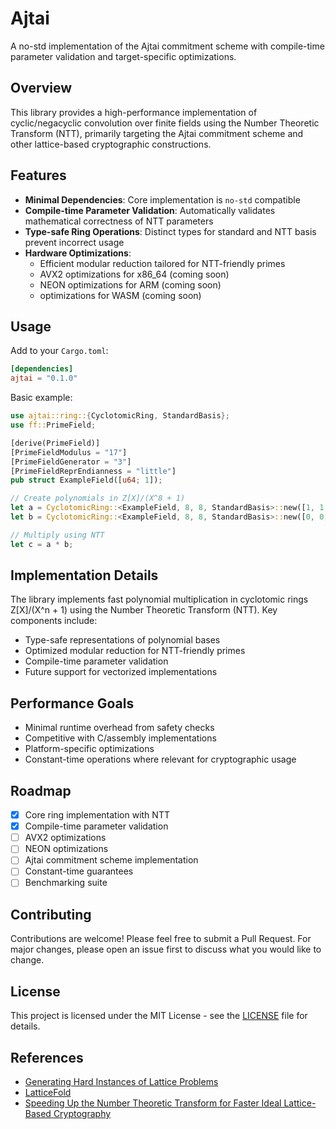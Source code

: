 # Ajtai

A no-std implementation of the Ajtai commitment scheme with compile-time parameter validation and target-specific optimizations.

## Overview

This library provides a high-performance implementation of cyclic/negacyclic convolution over finite fields using the Number Theoretic Transform (NTT), primarily targeting the Ajtai commitment scheme and other lattice-based cryptographic constructions.

## Features

- **Minimal Dependencies**: Core implementation is `no-std` compatible
- **Compile-time Parameter Validation**: Automatically validates mathematical correctness of NTT parameters
- **Type-safe Ring Operations**: Distinct types for standard and NTT basis prevent incorrect usage
- **Hardware Optimizations**: 
  - Efficient modular reduction tailored for NTT-friendly primes
  - AVX2 optimizations for x86_64 (coming soon)
  - NEON optimizations for ARM (coming soon)
  - optimizations for WASM (coming soon)

## Usage

Add to your `Cargo.toml`:
```toml
[dependencies]
ajtai = "0.1.0"
```

Basic example:
```rust
use ajtai::ring::{CyclotomicRing, StandardBasis};
use ff::PrimeField;

[derive(PrimeField)]
[PrimeFieldModulus = "17"]
[PrimeFieldGenerator = "3"]
[PrimeFieldReprEndianness = "little"]
pub struct ExampleField([u64; 1]);

// Create polynomials in Z[X]/(X^8 + 1)
let a = CyclotomicRing::<ExampleField, 8, 8, StandardBasis>::new([1, 1, 0, 0, 0, 0, 0, 0]);
let b = CyclotomicRing::<ExampleField, 8, 8, StandardBasis>::new([0, 0, 1, 0, 0, 0, 0, 0]);

// Multiply using NTT
let c = a * b;
```

## Implementation Details

The library implements fast polynomial multiplication in cyclotomic rings Z[X]/(X^n + 1) using the Number Theoretic Transform (NTT). Key components include:

- Type-safe representations of polynomial bases
- Optimized modular reduction for NTT-friendly primes
- Compile-time parameter validation
- Future support for vectorized implementations

## Performance Goals

- Minimal runtime overhead from safety checks
- Competitive with C/assembly implementations
- Platform-specific optimizations
- Constant-time operations where relevant for cryptographic usage

## Roadmap

- [x] Core ring implementation with NTT
- [x] Compile-time parameter validation
- [ ] AVX2 optimizations
- [ ] NEON optimizations
- [ ] Ajtai commitment scheme implementation
- [ ] Constant-time guarantees
- [ ] Benchmarking suite

## Contributing

Contributions are welcome! Please feel free to submit a Pull Request. For major changes, please open an issue first to discuss what you would like to change.

## License

This project is licensed under the MIT License - see the [LICENSE](LICENSE) file for details.

## References

- [Generating Hard Instances of Lattice Problems](https://dl.acm.org/doi/10.1145/237814.237838)
- [LatticeFold](https://eprint.iacr.org/2024/257.pdf)
- [Speeding Up the Number Theoretic Transform for Faster Ideal Lattice-Based Cryptography](https://eprint.iacr.org/2016/504.pdf)
